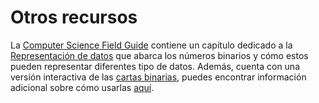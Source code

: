 # Otros recursos

La [Computer Science Field Guide](http://csfieldguide.org.nz/) contiene un capítulo dedicado a la [Representación de datos](http://csfieldguide.org.nz/en/chapters/data-representation.html) que abarca los números binarios y cómo estos pueden representar diferentes tipo de datos. Además, cuenta con una versión interactiva de las [cartas binarias](http://csfieldguide.org.nz/en/interactives/binary-cards/index.html?digits=4&start=WWWW), puedes encontrar información adicional sobre cómo usarlas [aquí](https://github.com/uccser/cs-field-guide/tree/develop/csfieldguide/static/interactives/binary-cards).